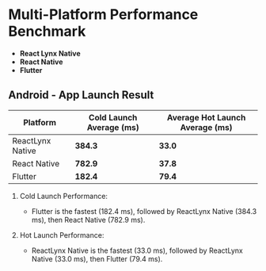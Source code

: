 # Multi-Platform Performance Benchmark

- **React Lynx Native**
- **React Native**
- **Flutter**


## Android - App Launch Result

| Platform     | Cold Launch Average (ms) | Average Hot Launch Average (ms) |
| ------------ | ---------------- | --------------- |
| ReactLynx Native  | **384.3**        | **33.0**        |
| React Native | **782.9**        | **37.8**        |
| Flutter      | **182.4**        | **79.4**        |

1. Cold Launch Performance:
   - Flutter is the fastest (182.4 ms), followed by ReactLynx Native (384.3 ms), then React Native (782.9 ms).

2. Hot Launch Performance:
   - ReactLynx Native is the fastest (33.0 ms), followed by ReactLynx Native (33.0 ms), then Flutter (79.4 ms).